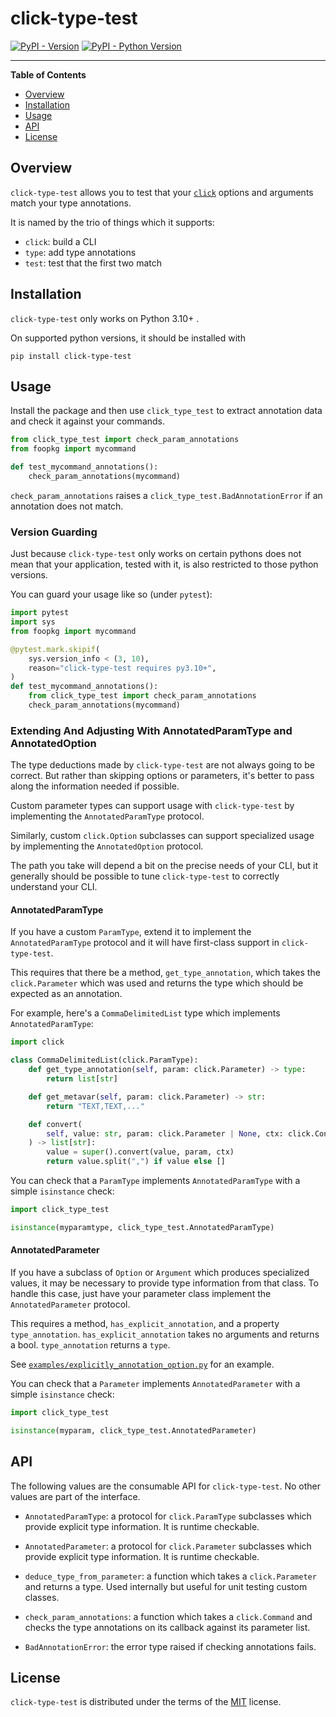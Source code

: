 # click-type-test

[![PyPI - Version](https://img.shields.io/pypi/v/click-type-test.svg)](https://pypi.org/project/click-type-test)
[![PyPI - Python Version](https://img.shields.io/pypi/pyversions/click-type-test.svg)](https://pypi.org/project/click-type-test)

-----

**Table of Contents**

- [Overview](#overview)
- [Installation](#installation)
- [Usage](#usage)
- [API](#api)
- [License](#license)

## Overview

`click-type-test` allows you to test that your
[`click`](https://github.com/pallets/click) options and arguments
match your type annotations.

It is named by the trio of things which it supports:

- `click`: build a CLI
- `type`: add type annotations
- `test`: test that the first two match

## Installation

`click-type-test` only works on Python 3.10+ .

On supported python versions, it should be installed with

```console
pip install click-type-test
```

## Usage

Install the package and then use `click_type_test` to extract annotation data
and check it against your commands.

```python
from click_type_test import check_param_annotations
from foopkg import mycommand

def test_mycommand_annotations():
    check_param_annotations(mycommand)
```

`check_param_annotations` raises a
`click_type_test.BadAnnotationError` if an annotation does not match.

### Version Guarding

Just because `click-type-test` only works on certain pythons does not mean that
your application, tested with it, is also restricted to those python versions.

You can guard your usage like so (under `pytest`):

```python
import pytest
import sys
from foopkg import mycommand

@pytest.mark.skipif(
    sys.version_info < (3, 10),
    reason="click-type-test requires py3.10+",
)
def test_mycommand_annotations():
    from click_type_test import check_param_annotations
    check_param_annotations(mycommand)
```

### Extending And Adjusting With AnnotatedParamType and AnnotatedOption

The type deductions made by `click-type-test` are not always going to be
correct. But rather than skipping options or parameters, it's better to
pass along the information needed if possible.

Custom parameter types can support usage with `click-type-test` by implementing
the `AnnotatedParamType` protocol.

Similarly, custom `click.Option` subclasses can support specialized usage by
implementing the `AnnotatedOption` protocol.

The path you take will depend a bit on the precise needs of your CLI, but it
generally should be possible to tune `click-type-test` to correctly understand
your CLI.

#### AnnotatedParamType

If you have a custom `ParamType`, extend it to implement the
`AnnotatedParamType` protocol and it will have first-class support in
`click-type-test`.

This requires that there be a method, `get_type_annotation`, which takes the
`click.Parameter` which was used and returns the type which should be expected
as an annotation.

For example, here's a `CommaDelimitedList` type which implements
`AnnotatedParamType`:

```python
import click

class CommaDelimitedList(click.ParamType):
    def get_type_annotation(self, param: click.Parameter) -> type:
        return list[str]

    def get_metavar(self, param: click.Parameter) -> str:
        return "TEXT,TEXT,..."

    def convert(
        self, value: str, param: click.Parameter | None, ctx: click.Context | None
    ) -> list[str]:
        value = super().convert(value, param, ctx)
        return value.split(",") if value else []
```

You can check that a `ParamType` implements `AnnotatedParamType` with
a simple `isinstance` check:
```python
import click_type_test

isinstance(myparamtype, click_type_test.AnnotatedParamType)
```

#### AnnotatedParameter

If you have a subclass of `Option` or `Argument` which produces specialized
values, it may be necessary to provide type information from that class.
To handle this case, just have your parameter class implement the
`AnnotatedParameter` protocol.

This requires a method, `has_explicit_annotation`, and a property
`type_annotation`.
`has_explicit_annotation` takes no arguments and returns a bool.
`type_annotation` returns a `type`.

See
[`examples/explicitly_annotation_option.py`](https://github.com/sirosen/click-type-test/blob/main/examples/explicitly_annotated_option.py) for an example.

You can check that a `Parameter` implements `AnnotatedParameter` with
a simple `isinstance` check:
```python
import click_type_test

isinstance(myparam, click_type_test.AnnotatedParameter)
```

## API

The following values are the consumable API for `click-type-test`.
No other values are part of the interface.

- `AnnotatedParamType`: a protocol for `click.ParamType` subclasses which
  provide explicit type information. It is runtime checkable.

- `AnnotatedParameter`: a protocol for `click.Parameter` subclasses which
  provide explicit type information. It is runtime checkable.

- `deduce_type_from_parameter`: a function which takes a `click.Parameter` and
  returns a type. Used internally but useful for unit testing custom classes.

- `check_param_annotations`: a function which takes a `click.Command` and
  checks the type annotations on its callback against its parameter list.

- `BadAnnotationError`: the error type raised if checking annotations fails.

## License

`click-type-test` is distributed under the terms of the [MIT](https://spdx.org/licenses/MIT.html) license.
